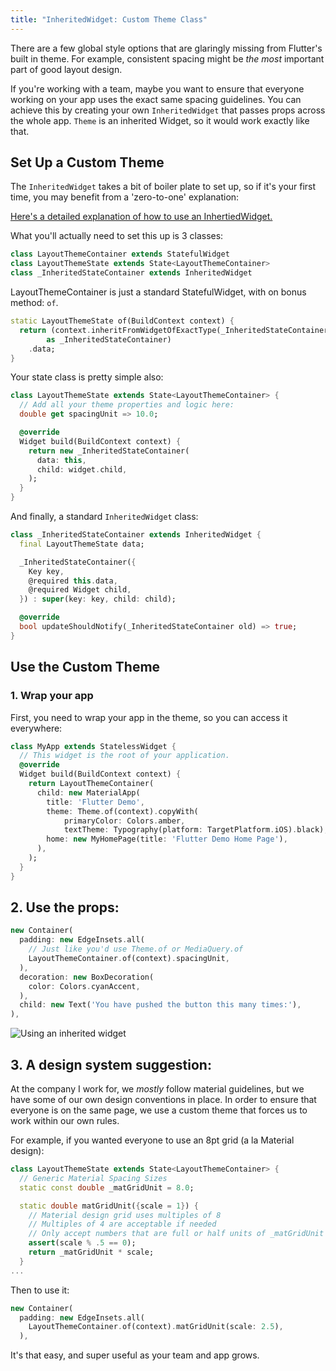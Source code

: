 ```yaml
---
title: "InheritedWidget: Custom Theme Class"
---
```


There are a few global style options that are glaringly missing from
Flutter's built in theme. For example, consistent spacing might be _the most_
important part of good layout design.

If you're working with a team, maybe you want to ensure that everyone working
on your app uses the exact
same spacing guidelines. You can achieve this by creating your own
`InheritedWidget` that passes props across the whole app. `Theme` is an
inherited Widget, so it would work exactly like that.

## Set Up a Custom Theme

The `InheritedWidget` takes a bit of boiler plate to set up, so if it's your
first time, you may benefit from a 'zero-to-one' explanation:

[Here's a detailed explanation of how to use an InhertiedWidget.](http://ericwindmill.com/using-flutter-inherited-widgets-effectively)

What you'll actually need to set this up is 3 classes:

```dart
class LayoutThemeContainer extends StatefulWidget
class LayoutThemeState extends State<LayoutThemeContainer>
class _InheritedStateContainer extends InheritedWidget
```

LayoutThemeContainer is just a standard StatefulWidget, with on bonus method: `of`.

```dart
static LayoutThemeState of(BuildContext context) {
  return (context.inheritFromWidgetOfExactType(_InheritedStateContainer)
        as _InheritedStateContainer)
    .data;
}
```

Your state class is pretty simple also:

```dart
class LayoutThemeState extends State<LayoutThemeContainer> {
  // Add all your theme properties and logic here:
  double get spacingUnit => 10.0;

  @override
  Widget build(BuildContext context) {
    return new _InheritedStateContainer(
      data: this,
      child: widget.child,
    );
  }
}
```

And finally, a standard `InheritedWidget` class:

```dart
class _InheritedStateContainer extends InheritedWidget {
  final LayoutThemeState data;

  _InheritedStateContainer({
    Key key,
    @required this.data,
    @required Widget child,
  }) : super(key: key, child: child);

  @override
  bool updateShouldNotify(_InheritedStateContainer old) => true;
}
```

## Use the Custom Theme

### 1. Wrap your app

First, you need to wrap your app in the theme, so you can access it everywhere:

```dart
class MyApp extends StatelessWidget {
  // This widget is the root of your application.
  @override
  Widget build(BuildContext context) {
    return LayoutThemeContainer(
      child: new MaterialApp(
        title: 'Flutter Demo',
        theme: Theme.of(context).copyWith(
            primaryColor: Colors.amber,
            textTheme: Typography(platform: TargetPlatform.iOS).black),
        home: new MyHomePage(title: 'Flutter Demo Home Page'),
      ),
    );
  }
}
```

## 2. Use the props:

```dart
new Container(
  padding: new EdgeInsets.all(
    // Just like you'd use Theme.of or MediaQuery.of
    LayoutThemeContainer.of(context).spacingUnit,
  ),
  decoration: new BoxDecoration(
    color: Colors.cyanAccent,
  ),
  child: new Text('You have pushed the button this many times:'),
),
```

![Using an inherited widget](http://res.cloudinary.com/ericwindmill/image/upload/c_scale,w_300/v1524498808/flutter_by_example/Simulator_Screen_Shot_-_iPhone_X_-_2018-04-23_at_08.53.02.png)

## 3. A design system suggestion:

At the company I work for, we _mostly_ follow material guidelines, but we
have some of our own design conventions in place. In order to ensure that
everyone is on the same page, we use a custom theme that forces us to work
within our own rules.

For example, if you wanted everyone to use an 8pt grid (a la Material design):

```dart
class LayoutThemeState extends State<LayoutThemeContainer> {
  // Generic Material Spacing Sizes
  static const double _matGridUnit = 8.0;

  static double matGridUnit({scale = 1}) {
    // Material design grid uses multiples of 8
    // Multiples of 4 are acceptable if needed
    // Only accept numbers that are full or half units of _matGridUnit
    assert(scale % .5 == 0);
    return _matGridUnit * scale;
  }
...
```

Then to use it:

```dart
new Container(
  padding: new EdgeInsets.all(
    LayoutThemeContainer.of(context).matGridUnit(scale: 2.5),
  ),
```

It's that easy, and super useful as your team and app grows.
